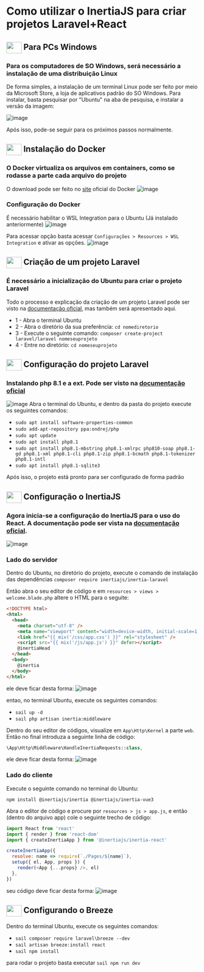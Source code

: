 # Como utilizar o InertiaJS para criar projetos Laravel+React

## <img align="center" height="30" width="40" src="https://cdn.jsdelivr.net/gh/devicons/devicon/icons/windows8/windows8-original.svg"> Para PCs Windows
### Para os computadores de SO Windows, será necessário a instalação de uma distribuição Linux
De forma simples, a instalação de um terminal Linux pode ser feito por meio da Microsoft Store, a loja de aplicativos padrão do SO Windows. Para instalar, basta pesquisar por "Ubuntu" na aba de pesquisa, e instalar a versão da imagem:

![image](https://user-images.githubusercontent.com/90472705/205295249-a4514154-4e06-4f91-9266-b6269d462166.png)

Após isso, pode-se seguir para os próximos passos normalmente.

## <img align="center" height="30" width="40" src="https://cdn.jsdelivr.net/gh/devicons/devicon/icons/docker/docker-original.svg"> Instalação do Docker
### O Docker virtualiza os arquivos em containers, como se rodasse a parte cada arquivo do projeto
O download pode ser feito no [site](https://www.docker.com/products/docker-desktop/) oficial do Docker
![image](https://user-images.githubusercontent.com/90472705/205301743-ab3f1965-a6f3-4150-b834-36afe477e2fa.png)

### Configuração do Docker
É necessário habilitar o WSL Integration para o Ubuntu (Já instalado anteriormente)
![image](https://user-images.githubusercontent.com/90472705/205302187-c9796598-e494-4a28-b5ff-2217fc3f0ed9.png)

Para acessar opção basta acessar ``Configurações > Resources > WSL Integration`` e ativar as opções.
![image](https://user-images.githubusercontent.com/90472705/205303414-1606572c-6870-407e-bdd8-d509b54733a0.png)

## <img align="center" height="30" width="40" src="https://cdn.jsdelivr.net/gh/devicons/devicon/icons/laravel/laravel-plain.svg"> Criação de um projeto Laravel
### É necessário a inicialização do Ubuntu para criar o projeto Laravel
Todo o processo e explicação da criação de um projeto Laravel pode ser visto na [documentação oficial](https://laravel.com/docs/9.x/installation), mas também será apresentado aqui.

- 1 - Abra o terminal Ubuntu
- 2 - Abra o diretório da sua preferência: ``cd nomediretorio``
- 3 - Execute o seguinte comando: ``composer create-project laravel/laravel nomeseuprojeto`` 
- 4 - Entre no diretório: ``cd nomeseuprojeto``

## <img align="center" height="30" width="40" src="https://cdn.jsdelivr.net/gh/devicons/devicon/icons/php/php-plain.svg"> Configuração do projeto Laravel
### Instalando php 8.1 e a ext. Pode ser visto na [documentação oficial](https://whimsical.com/iniciar-novo-projeto-com-laravel-e-react-8ot7mgpn6YVubrt6tuU9UJ)
![image](https://user-images.githubusercontent.com/90472705/205307898-b5b0edf5-0438-403a-9ab7-eb006c756e41.png)
Abra o terminal do Ubuntu, e dentro da pasta do projeto execute os seguintes comandos:
- ``sudo apt install software-properties-common``
- ``sudo add-apt-repository ppa:ondrej/php``
- ``sudo apt update``
- ``sudo apt install php8.1``
- ``sudo apt install php8.1-mbstring php8.1-xmlrpc php810-soap php8.1-gd php8.1-xml php8.1-cli php8.1-zip php8.1-bcmath php8.1-tokenizer php8.1-intl``
- ``sudo apt install php8.1-sqlite3`` 

Após isso, o projeto está pronto para ser configurado de forma padrão

## <img align="center" height="30" width="40" src="https://cdn.jsdelivr.net/gh/devicons/devicon/icons/react/react-original.svg"> Configuração o InertiaJS
### Agora inicia-se a configuração do InertiaJS para o uso do React. A documentação pode ser vista na [documentação oficial](https://inertiajs.com/server-side-setup).
![image](https://user-images.githubusercontent.com/90472705/205308969-50764d98-1821-403d-ac15-95f14f00bb73.png)

### Lado do servidor
Dentro do Ubuntu, no diretório do projeto, execute o comando de instalação das dependências
``composer require inertiajs/inertia-laravel``

Então abra o seu editor de código e em ```resources > views > welcome.blade.php``` altere o HTML para o seguite:

```html
<!DOCTYPE html>
<html>
  <head>
    <meta charset="utf-8" />
    <meta name="viewport" content="width=device-width, initial-scale=1.0, maximum-scale=1.0" />
    <link href="{{ mix('/css/app.css') }}" rel="stylesheet" />
    <script src="{{ mix('/js/app.js') }}" defer></script>
    @inertiaHead
  </head>
  <body>
    @inertia
  </body>
</html>
```

ele deve ficar desta forma:
![image](https://user-images.githubusercontent.com/90472705/205310395-81ec3dbe-3da5-41e5-8edc-f29fd24b7899.png)

entao, no terminal Ubuntu, execute os seguintes comandos: 
- ```sail up -d```
- ```sail php artisan inertia:middleware```

Dentro do seu editor de códigos, visualize em ```App\Http\Kernel``` a parte ```web```. Então no final introduza a seguinte linha de código:
```php
\App\Http\Middleware\HandleInertiaRequests::class,
```

ele deve ficar desta forma:
![image](https://user-images.githubusercontent.com/90472705/205311433-3500d011-7748-4aca-8724-f107ce6fe445.png)


### Lado do cliente
Execute o seguinte comando no terminal do Ubuntu:
```
npm install @inertiajs/inertia @inertiajs/inertia-vue3
```

Abra o editor de código e procure por ```resources > js > app.js```, e então (dentro do arquivo app) cole o seguinte trecho de código:
```js
import React from 'react'
import { render } from 'react-dom'
import { createInertiaApp } from '@inertiajs/inertia-react'

createInertiaApp({
  resolve: name => require(`./Pages/${name}`),
  setup({ el, App, props }) {
    render(<App {...props} />, el)
  },
})
```

seu código deve ficar desta forma:
![image](https://user-images.githubusercontent.com/90472705/205312617-3a8ac9d5-2143-4082-bda1-0e233d17de6f.png)

## <img align="center" height="30" width="40" src="https://cdn.jsdelivr.net/gh/devicons/devicon/icons/linux/linux-original.svg"> Configurando o Breeze
Dentro do terminal Ubuntu, execute os seguintes comandos:
- ```sail composer require laravel\breeze --dev```
- ```sail artisan breeze:install react```
- ```sail npm install```

para rodar o projeto basta executar ```sail npm run dev```

